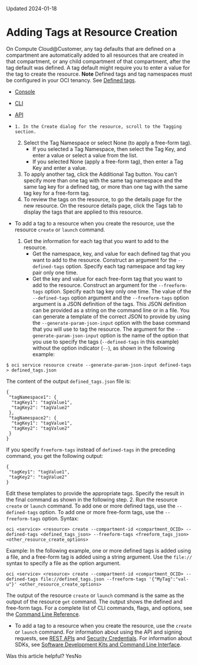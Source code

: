 Updated 2024-01-18
# Adding Tags at Resource Creation
On Compute Cloud@Customer, any tag defaults that are defined on a compartment are automatically added to all resources that are created in that compartment, or any child compartment of that compartment, after the tag default was defined. A tag default might require you to enter a value for the tag to create the resource.
**Note** Defined tags and tag namespaces must be configured in your OCI tenancy. See [Defined tags](https://docs.oracle.com/iaas/Content/Tagging/Tasks/managingtagsandtagnamespaces.htm).
  * [Console](https://docs.oracle.com/en-us/iaas/compute-cloud-at-customer/topics/tags/adding-tags-at-resource-creation.htm)
  * [CLI](https://docs.oracle.com/en-us/iaas/compute-cloud-at-customer/topics/tags/adding-tags-at-resource-creation.htm)
  * [API](https://docs.oracle.com/en-us/iaas/compute-cloud-at-customer/topics/tags/adding-tags-at-resource-creation.htm)


  *     1. In the Create dialog for the resource, scroll to the Tagging section.
    2. Select the Tag Namespace or select None (to apply a free-form tag).
       * If you selected a Tag Namespace, then select the Tag Key, and enter a value or select a value from the list.
       * If you selected None (apply a free-form tag), then enter a Tag Key and enter a value.
    3. To apply another tag, click the Additional Tag button.
You can't specify more than one tag with the same tag namespace and the same tag key for a defined tag, or more than one tag with the same tag key for a free-form tag.
    4. To review the tags on the resource, to go the details page for the new resource.
On the resource details page, click the Tags tab to display the tags that are applied to this resource.
  * To add a tag to a resource when you create the resource, use the resource `create` or `launch` command.
    1. Get the information for each tag that you want to add to the resource.
       * Get the namespace, key, and value for each defined tag that you want to add to the resource.
Construct an argument for the `--defined-tags` option. Specify each tag namespace and tag key pair only one time.
       * Get the key and value for each free-form tag that you want to add to the resource.
Construct an argument for the `--freeform-tags` option. Specify each tag key only one time.
The value of the `--defined-tags` option argument and the `--freeform-tags` option argument is a JSON definition of the tags. This JSON definition can be provided as a string on the command line or in a file.
You can generate a template of the correct JSON to provide by using the `--generate-param-json-input` option with the base command that you will use to tag the resource. The argument for the `--generate-param-json-input` option is the name of the option that you use to specify the tags (`--defined-tags` in this example) without the option indicator (`--`), as shown in the following example:
```
$ oci service resource create --generate-param-json-input defined-tags > defined_tags.json
```

The content of the output `defined_tags.json` file is:
```
{
 "tagNamespace1": {
  "tagKey1": "tagValue1",
  "tagKey2": "tagValue2"
 },
 "tagNamespace2": {
  "tagKey1": "tagValue1",
  "tagKey2": "tagValue2"
 }
}
```

If you specify `freeform-tags` instead of `defined-tags` in the preceding command, you get the following output:
```
{
 "tagKey1": "tagValue1",
 "tagKey2": "tagValue2"
}
```

Edit these templates to provide the appropriate tags. Specify the result in the final command as shown in the following step.
    2. Run the resource `create` or `launch` command.
To add one or more defined tags, use the `--defined-tags` option. To add one or more free-form tags, use the `--freeform-tags` option.
Syntax:
```
oci <service> <resource> create --compartment-id <compartment_OCID> --defined-tags <defined_tags_json> --freeform-tags <freeform_tags_json> <other_resource_create_options>
```

Example:
In the following example, one or more defined tags is added using a file, and a free-form tag is added using a string argument. Use the `file://` syntax to specify a file as the option argument.
```
oci <service> <resource> create --compartment-id <compartment_OCID> --defined-tags file://defined_tags.json --freeform-tags '{"MyTag":"val-u"}' <other_resource_create_options>
```

The output of the resource `create` or `launch` command is the same as the output of the resource `get` command. The output shows the defined and free-form tags.
For a complete list of CLI commands, flags, and options, see the [Command Line Reference](https://docs.oracle.com/iaas/tools/oci-cli/latest/oci_cli_docs/index.html).
  * To add a tag to a resource when you create the resource, use the `create`<resource> or `launch`<resource> command.
For information about using the API and signing requests, see [REST APIs](https://docs.oracle.com/iaas/Content/API/Concepts/usingapi.htm#REST_APIs) and [Security Credentials](https://docs.oracle.com/iaas/Content/General/Concepts/credentials.htm). For information about SDKs, see [Software Development Kits and Command Line Interface](https://docs.oracle.com/iaas/Content/API/Concepts/sdks.htm#Software_Development_Kits_and_Command_Line_Interface).


Was this article helpful?
YesNo

